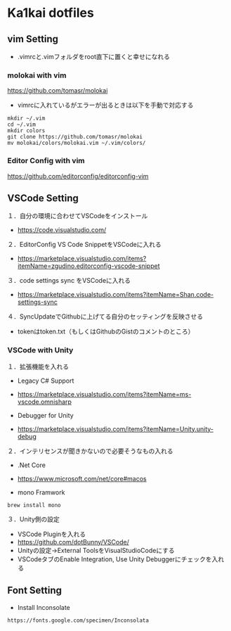 # Ka1kai dotfiles

## vim Setting

- .vimrcと.vimフォルダをroot直下に置くと幸せになれる

### molokai with vim
https://github.com/tomasr/molokai

- vimrcに入れているがエラーが出るときは以下を手動で対応する
```
mkdir ~/.vim
cd ~/.vim
mkdir colors
git clone https://github.com/tomasr/molokai
mv molokai/colors/molokai.vim ~/.vim/colors/
```

### Editor Config with vim
https://github.com/editorconfig/editorconfig-vim


## VSCode Setting

１．自分の環境に合わせてVSCodeをインストール
- https://code.visualstudio.com/

２．EditorConfig VS Code SnippetをVSCodeに入れる
- https://marketplace.visualstudio.com/items?itemName=zgudino.editorconfig-vscode-snippet

３．code settings sync をVSCodeに入れる
- https://marketplace.visualstudio.com/items?itemName=Shan.code-settings-sync

４．SyncUpdateでGithubに上げてる自分のセッティングを反映させる
- tokenはtoken.txt（もしくはGithubのGistのコメントのところ）

### VSCode with Unity

１．拡張機能を入れる
- Legacy C# Support
 - https://marketplace.visualstudio.com/items?itemName=ms-vscode.omnisharp

- Debugger for Unity
 - https://marketplace.visualstudio.com/items?itemName=Unity.unity-debug
 
２．インテリセンスが聞きかないので必要そうなもの入れる
- .Net Core
 - https://www.microsoft.com/net/core#macos
 
- mono Framwork
```
brew install mono
```

３．Unity側の設定
- VSCode Pluginを入れる
 - https://github.com/dotBunny/VSCode/
  - Unityの設定→External ToolsをVisualStudioCodeにする
  - VSCodeタブのEnable Integration, Use Unity Debuggerにチェックを入れる

## Font Setting

- Install Inconsolate
```
https://fonts.google.com/specimen/Inconsolata
```

